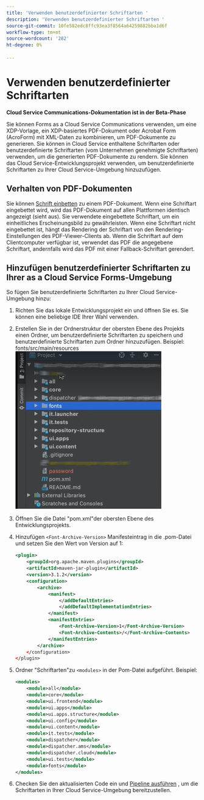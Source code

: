 ```yaml
---
title: 'Verwenden benutzerdefinierter Schriftarten '
description: 'Verwenden benutzerdefinierter Schriftarten '
source-git-commit: 10fe582edc8ffc93ea3f8564a64259882bba1d6f
workflow-type: tm+mt
source-wordcount: '282'
ht-degree: 0%

---
```



# Verwenden benutzerdefinierter Schriftarten

**Cloud Service Communications-Dokumentation ist in der Beta-Phase**

Sie können Forms as a Cloud Service Communications verwenden, um eine XDP-Vorlage, ein XDP-basiertes PDF-Dokument oder Acrobat Form (AcroForm) mit XML-Daten zu kombinieren, um PDF-Dokumente zu generieren. Sie können in Cloud Service enthaltene Schriftarten oder benutzerdefinierte Schriftarten (vom Unternehmen genehmigte Schriftarten) verwenden, um die generierten PDF-Dokumente zu rendern. Sie können das Cloud Service-Entwicklungsprojekt verwenden, um benutzerdefinierte Schriftarten zu Ihrer Cloud Service-Umgebung hinzuzufügen.

## Verhalten von PDF-Dokumenten

Sie können [Schrift einbetten](https://adobedocs.github.io/experience-manager-forms-cloud-service-developer-reference/api/sync/#tag/PDFOutputOptions) zu einem PDF-Dokument. Wenn eine Schriftart eingebettet wird, wird das PDF-Dokument auf allen Plattformen identisch angezeigt (sieht aus). Sie verwendete eingebettete Schriftart, um ein einheitliches Erscheinungsbild zu gewährleisten. Wenn eine Schriftart nicht eingebettet ist, hängt das Rendering der Schriftart von den Rendering-Einstellungen des PDF-Viewer-Clients ab. Wenn die Schriftart auf dem Clientcomputer verfügbar ist, verwendet das PDF die angegebene Schriftart, andernfalls wird das PDF mit einer Fallback-Schriftart gerendert.

## Hinzufügen benutzerdefinierter Schriftarten zu Ihrer as a Cloud Service Forms-Umgebung

So fügen Sie benutzerdefinierte Schriftarten zu Ihrer Cloud Service-Umgebung hinzu:

1. Richten Sie das lokale Entwicklungsprojekt ein und öffnen Sie es. Sie können eine beliebige IDE Ihrer Wahl verwenden.
1. Erstellen Sie in der Ordnerstruktur der obersten Ebene des Projekts einen Ordner, um benutzerdefinierte Schriftarten zu speichern und benutzerdefinierte Schriftarten zum Ordner hinzuzufügen. Beispiel: fonts/src/main/resources
   ![Ordner &quot;Schriftarten&quot;](assets/fonts.png)

1. Öffnen Sie die Datei &quot;pom.xml&quot;der obersten Ebene des Entwicklungsprojekts.
1. Hinzufügen `<Font-Archive-Version>` Manifesteintrag in die .pom-Datei und setzen Sie den Wert von Version auf 1:

   ```xml
   <plugin>
       <groupId>org.apache.maven.plugins</groupId>
       <artifactId>maven-jar-plugin</artifactId>
       <version>3.1.2</version>
       <configuration>
           <archive>
               <manifest>
                   </addDefaultEntries>
                   </addDefaultImplementationEntries>
               </manifest>
               <manifestEntries>
                   <Font-Archive-Version>1</Font-Archive-Version>
                   <Font-Archive-Contents>/</Font-Archive-Contents>
               </manifestEntries> 
           </archive>
       </configuration>
   </plugin>
   ```

1. Ordner &quot;Schriftarten&quot;zu `<modules>` in der Pom-Datei aufgeführt. Beispiel:

   ```xml
   <modules>
       <module>all</module>
       <module>core</module>
       <module>ui.frontend</module>
       <module>ui.apps</module>
       <module>ui.apps.structure</module>
       <module>ui.config</module>
       <module>ui.content</module>
       <module>it.tests</module>
       <module>dispatcher</module>
       <module>dispatcher.ams</module>
       <module>dispatcher.cloud</module>
       <module>ui.tests</module>
       <module>fonts</module>
   </modules>
   ```

1. Checken Sie den aktualisierten Code ein und [Pipeline ausführen](/help/implementing/cloud-manager/deploy-code.md) , um die Schriftarten in Ihrer Cloud Service-Umgebung bereitzustellen.
